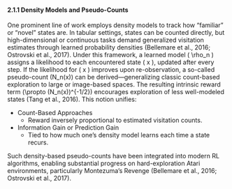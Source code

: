 #### 2.1.1 Density Models and Pseudo-Counts

One prominent line of work employs density models to track how “familiar” or “novel” states are. In tabular settings, states can be counted directly, but high-dimensional or continuous tasks demand generalized visitation estimates through learned probability densities (Bellemare et al., 2016; Ostrovski et al., 2017). Under this framework, a learned model \( \rho_n \) assigns a likelihood to each encountered state \( x \), updated after every step. If the likelihood for \( x \) improves upon re-observation, a so-called pseudo-count \(N_n(x)\) can be derived—generalizing classic count-based exploration to large or image-based spaces. The resulting intrinsic reward term \(\propto (N_n(x))^{-1/2}\) encourages exploration of less well-modeled states (Tang et al., 2016). This notion unifies:
- Count-Based Approaches
  - Reward inversely proportional to estimated visitation counts.
- Information Gain or Prediction Gain
  - Tied to how much one’s density model learns each time a state recurs.

Such density-based pseudo-counts have been integrated into modern RL algorithms, enabling substantial progress on hard-exploration Atari environments, particularly Montezuma’s Revenge (Bellemare et al., 2016; Ostrovski et al., 2017).
